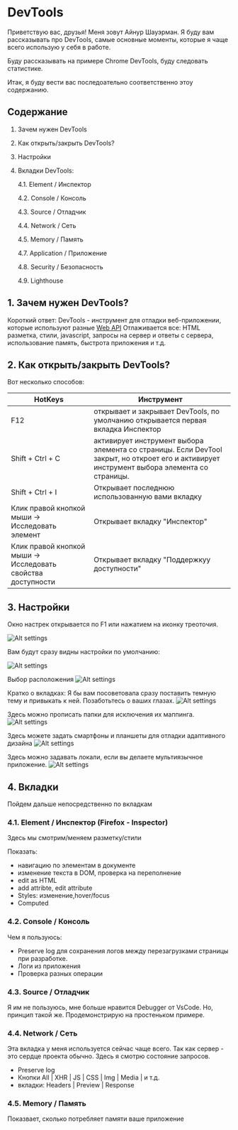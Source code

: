 # DevTools

Приветствую вас, друзья! Меня зовут Айнур Шауэрман. Я буду вам рассказывать про DevTools, самые основные моменты,
которые я чаще всего использую у себя в работе.

Буду рассказывать на примере Chrome DevTools, буду следовать статистике.

Итак, я буду вести вас последоательно соответственно этоу содержанию.

## Содержание

1. Зачем нужен DevTools
2. Как открыть/закрыть DevTools?
3. Настройки
4. Вкладки DevTools:

   4.1. Element / Инспектор

   4.2. Console / Консоль

   4.3. Source / Отладчик

   4.4. Network / Сеть

   4.5. Memory / Память

   4.7. Application / Приложение

   4.8. Security / Безопасность

   4.9. Lighthouse

## 1. Зачем нужен DevTools?

Короткий ответ: DevTools - инструмент для отладки веб-приложении, которые используют разные
[Web API](https://developer.mozilla.org/en-US/docs/Web/Reference/API) Отлаживается все: HTML разметка, стили,
javascript, запросы на сервер и ответы с сервера, использование память, быстрота приложения и т.д.

## 2. Как открыть/закрыть DevTools?

Вот несколько способов:

| HotKeys                                                      | Инструмент                                                                                                                                  |
| ------------------------------------------------------------ | ------------------------------------------------------------------------------------------------------------------------------------------- |
| F12                                                          | открывает и закрывает DevTools, по умолчанию открывается первая вкладка Инспектор                                                           |
| Shift + Ctrl + C                                             | активирует инструмент выбора элемента со страницы. Если DevTool закрыт, но откроет его и активирует инструмент выбора элемента со страницы. |
| Shift + Ctrl + I                                             | Открывает последнюю использованную вами вкладку                                                                                             |
| Клик правой кнопкой мыши -> Исследовать элемент              | Открывает вкладку "Инспектор"                                                                                                               |
| Клик правой кнопкой мыши -> Исследовать свойства доступности | Открывает вкладку "Поддержкуу доступности"                                                                                                  |

## 3. Настройки

Окно настрек открывается по F1 или нажатием на иконку треоточия.

![Alt settings](imgs/settings.jpg)

Вам будут сразу видны настройки по умолчанию:

![Alt settings](imgs/settings_default.jpg)

Выбор расположения ![Alt settings](imgs/placement.jpg)

Кратко о вкладках: Я бы вам посоветовала сразу поставить темную тему и привыкать к ней. Позаботьтесь о ваших глазах.
![Alt settings](imgs/settings_preferences.jpg)

Здесь можно прописать папки для исключения их маппинга. ![Alt settings](imgs/settings_workspace.jpg)

Здесь можете задать смартфоны и планшеты для отладки адаптивного дизайна ![Alt settings](imgs/settings_devices.jpg)

Здесь можно задавать локали, если вы делаете мультиязычное приложение. ![Alt settings](imgs/settings_locales.jpg.jpg)

## 4. Вкладки

Пойдем дальше непосредственно по вкладкам

### 4.1. Element / Инспектор (Firefox - Inspector)

Здесь мы смотрим/меняем разметку/стили

Показать:

- навигацию по элементам в документе
- изменение текста в DOM, проверка на переполнение
- edit as HTML
- add attribte, edit attribute
- Styles: изменение,hover/focus
- Computed

### 4.2. Console / Консоль

Чем я пользуюсь:

- Preserve log для сохранения логов между перезагрузками страницы при разработке.
- Логи из приложения
- Проверка разных операции

### 4.3. Source / Отладчик

Я им не пользуюсь, мне больше нравится Debugger от VsCode. Но, принцип такой же. Продемонстрирую на простеньком примере.

### 4.4. Network / Сеть

Эта вкладка у меня используется сейчас чаще всего. Так как сервер - это сердце проекта обычно. Здесь я смотрю состояние
запросов.

- Preserve log
- Кнопки All | XHR | JS | CSS | Img | Media | и т.д.
- вкладки: Headers | Preview | Response

### 4.5. Memory / Память

Показвает, сколько потребляет памяти ваше приложение
